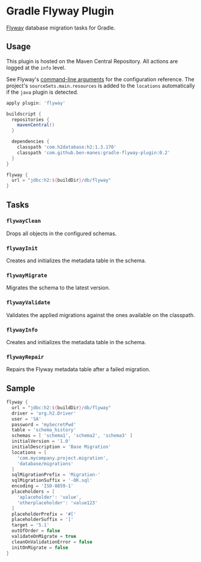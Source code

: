 # Gradle Flyway Plugin
[Flyway](http://flywaydb.org) database migration tasks for Gradle.

## Usage

This plugin is hosted on the Maven Central Repository. All actions are logged at the `info` level.

See Flyway's [command-line arguments](http://flywaydb.org/documentation/commandline) for the
configuration reference. The project's `sourceSets.main.resources` is added to the `locations`
automatically if the `java` plugin is detected. 

```groovy
apply plugin: 'flyway'

buildscript {
  repositories {
    mavenCentral()
  }

  dependencies {
    classpath 'com.h2database:h2:1.3.170'
    classpath 'com.github.ben-manes:gradle-flyway-plugin:0.2'
  }
}

flyway {
  url = "jdbc:h2:${buildDir}/db/flyway"
}
```

## Tasks

### `flywayClean`
Drops all objects in the configured schemas.

### `flywayInit`
Creates and initializes the metadata table in the schema.

### `flywayMigrate`
Migrates the schema to the latest version.

### `flywayValidate`
Validates the applied migrations against the ones available on the classpath.

### `flywayInfo`
Creates and initializes the metadata table in the schema.

### `flywayRepair`
Repairs the Flyway metadata table after a failed migration.

## Sample

```groovy
flyway {
  url = "jdbc:h2:${buildDir}/db/flyway"    
  driver = 'org.h2.Driver'
  user = 'SA'
  password = 'mySecretPwd'
  table = 'schema_history'
  schemas = [ 'schema1', 'schema2', 'schema3' ]
  initialVersion = '1.0'
  initialDescription = 'Base Migration'
  locations = [ 
    'com.mycompany.project.migration',
    'database/migrations'
  ]
  sqlMigrationPrefix = 'Migration-'
  sqlMigrationSuffix = '-OK.sql'
  encoding = 'ISO-8859-1'
  placeholders = [ 
    'aplaceholder': 'value',
    'otherplaceholder': 'value123'
  ]
  placeholderPrefix = '#['
  placeholderSuffix = ']'
  target = '5.1'
  outOfOrder = false
  validateOnMigrate = true
  cleanOnValidationError = false
  initOnMigrate = false
}
```
